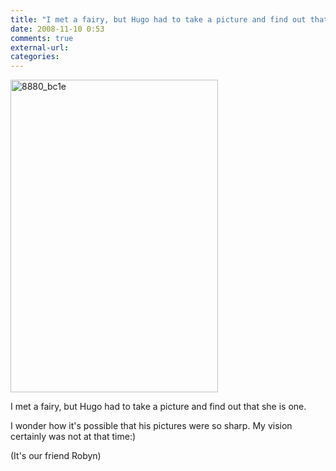 ```yaml
---
title: "I met a fairy, but Hugo had to take a picture and find out that she is one."
date: 2008-11-10 0:53
comments: true
external-url:
categories:
---
```

[<img src="http://0.asset.soup.io/asset/0169/8880_bc1e.jpeg" width="332" height="500" alt="8880_bc1e" />][1]

I met a fairy, but Hugo had to take a picture and find out that she is one.  
  
I wonder how it's possible that his pictures were so sharp. My vision certainly was not at that time:)  
  
(It's our friend Robyn)

  [1]: http://www.flickr.com/photos/boakview/3013035078/
